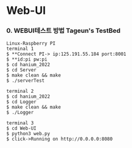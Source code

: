 # Web-UI    

### 0. WEBUI테스트 방법  Tageun's TestBed 
```   
Linux-Raspberry PI
terminal 1  
$ **Connect PI-> ip:125.191.55.184 port:8001
$ **id:pi pw:pi  
$ cd hanium_2022 
$ cd Server  
$ make clean && make  
$ ./serverTest

terminal 2  
$ cd hanium_2022  
$ cd Logger  
$ make clean && make    
$ ./Logger

terminal 3  
$ cd Web-UI  
$ python3 web.py
$ click->Running on http://0.0.0.0:8080
```



